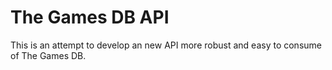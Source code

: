# The Games DB API

This is an attempt to develop an new API more robust and easy to consume of The Games DB.
